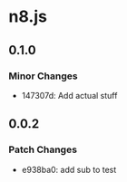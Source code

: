 # n8.js

## 0.1.0

### Minor Changes

- 147307d: Add actual stuff

## 0.0.2

### Patch Changes

- e938ba0: add sub to test
